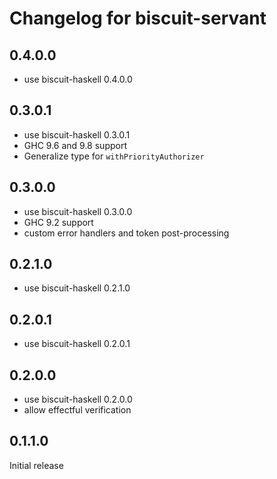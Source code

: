 # Changelog for biscuit-servant

## 0.4.0.0

- use biscuit-haskell 0.4.0.0

## 0.3.0.1

- use biscuit-haskell 0.3.0.1
- GHC 9.6 and 9.8 support
- Generalize type for `withPriorityAuthorizer`

## 0.3.0.0

- use biscuit-haskell 0.3.0.0
- GHC 9.2 support
- custom error handlers and token post-processing

## 0.2.1.0

- use biscuit-haskell 0.2.1.0

## 0.2.0.1

- use biscuit-haskell 0.2.0.1

## 0.2.0.0

- use biscuit-haskell 0.2.0.0
- allow effectful verification

## 0.1.1.0

Initial release
